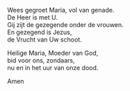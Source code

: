 Wees gegroet Maria, vol van genade.\
De Heer is met U.\
Gij zijt de gezegende onder de vrouwen.\
En gezegend is Jezus,\
de Vrucht van Uw schoot.

Heilige Maria, Moeder van God,\
bid voor ons, zondaars,\
nu en in het uur van onze dood.

Amen
